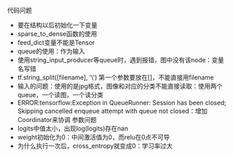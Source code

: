 代码问题
- 要在结构以后初始化一下变量
- sparse_to_dense函数的使用
- feed_dict变量不能是Tensor
- queue的使用：作为输入
- 使用string_input_producer等queue时，遇到报错，图中没有该node：变量名写错
- tf.string_split([filename], '\\') 第一个参数要放在[]，不能直接用filename
- 输入的问题：使用的是jpg格式，图像和对应的分类不能直接读取：使用两个queue，一个读图，一个读分类
- ERROR:tensorflow:Exception in QueueRunner: Session has been closed; Skipping cancelled enqueue attempt with queue not closed：增加Coordinator来协调
参数问题
- logits中值太小，出现log(logits)存在nan
- weight初始化为0：中间激活值为0，而relu在0点不可导
- 为什么执行一次后，cross_entropy就变成0：学习率过大